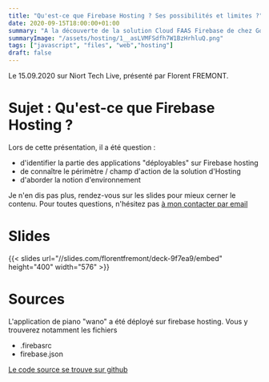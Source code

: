 ```yaml
---
title: "Qu'est-ce que Firebase Hosting ? Ses possibilités et limites ?"
date: 2020-09-15T18:00:00+01:00
summary: "A la découverte de la solution Cloud FAAS Firebase de chez Google."
summaryImage: "/assets/hosting/1__asLVMFSdfh7W1BzHrhluQ.png"
tags: ["javascript", "files", "web","hosting"]
draft: false
---
```


Le 15.09.2020 sur Niort Tech Live, présenté par Florent FREMONT.

# Sujet : Qu'est-ce que Firebase Hosting ?
Lors de cette présentation, il a été question :
* d'identifier la partie des applications "déployables" sur Firebase hosting
* de connaître le périmètre / champ d'action de la solution d'Hosting
* d'aborder la notion d'environnement

Je n'en dis pas plus, rendez-vous sur les slides pour mieux cerner le contenu.
Pour toutes questions, n'hésitez pas [à mon contacter par email](mailto:ff.fremont.florent@gmail.com)


# Slides
{{< slides url="//slides.com/florentfremont/deck-9f7ea9/embed" height="400" width="576" >}}

# Sources
L'application de piano "wano" a été déployé sur firebase hosting. Vous y trouverez notamment les fichiers 
* .firebasrc
* firebase.json

[Le code source se trouve sur github](https://github.com/ffremont/wano)

